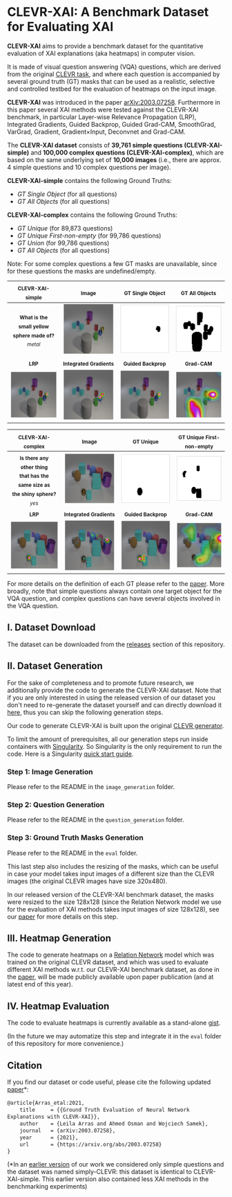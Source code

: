 # CLEVR-XAI: A Benchmark Dataset for Evaluating XAI

**CLEVR-XAI** aims to provide a benchmark dataset for the quantitative evaluation of XAI explanations (aka heatmaps) in computer vision.

It is made of visual question answering (VQA) questions, which are derived from the original [CLEVR task](https://cs.stanford.edu/people/jcjohns/clevr/), and where each question is accompanied by several ground truth (GT) masks that can be used as a realistic, selective and controlled testbed for the evaluation of heatmaps on the input image.

**CLEVR-XAI** was introduced in the paper [arXiv:2003.07258](https://arxiv.org/abs/2003.07258). Furthermore in this paper several XAI methods were tested against the CLEVR-XAI benchmark, in particular Layer-wise Relevance Propagation (LRP), Integrated Gradients, Guided Backprop, Guided Grad-CAM, SmoothGrad, VarGrad, Gradient, Gradient×Input, Deconvnet and Grad-CAM.

The **CLEVR-XAI dataset** consists of **39,761 simple questions (CLEVR-XAI-simple)** and **100,000 complex questions (CLEVR-XAI-complex)**, which are based on the same underlying set of **10,000 images** (i.e., there are approx. 4 simple questions and 10 complex questions per image).

**CLEVR-XAI-simple** contains the following Ground Truths:
- _GT Single Object_ (for all questions)
- _GT All Objects_ (for all questions)

**CLEVR-XAI-complex** contains the following Ground Truths:
- _GT Unique_ (for 89,873 questions)
- _GT Unique First-non-empty_ (for 99,786 questions)
- _GT Union_ (for 99,786 questions)
- _GT All Objects_ (for all questions)

Note: For some complex questions a few GT masks are unavailable, since for these questions the masks are undefined/empty.


| <sub>CLEVR-XAI-simple</sub>  |  <sub>Image</sub>  |  <sub>GT Single Object</sub> |  <sub>GT All Objects</sub>  |
|:--------------------:|:-----------------------------------------:|:-----------------------------------------:|:-----------------------------------------:|
| <sub>**What is the <br> small yellow <br>sphere made of?** <br> *metal*</sub>  | <img src="images/2891_original.png" width="256">        |   <img src="images/2891_GT_Single_Object.png" width="256">  |   <img src="images/2891_GT_All_Objects.png" width="256">  |
|  <sub>**LRP**</sub>  | <sub>**Integrated Gradients**</sub>  | <sub>**Guided Backprop**</sub> | <sub>**Grad-CAM**</sub> |
|  <img src="images/2891_LRP.png" width="256">   |  <img src="images/2891_IG.png" width="256">   |  <img src="images/2891_GB.png" width="256" >   | <img src="images/2891_GCAM.png" width="256" >   |


| <sub>CLEVR-XAI-complex</sub>  |  <sub>Image</sub>  |  <sub>GT Unique</sub> |  <sub>GT Unique First-non-empty</sub>  |
|:--------------------:|:-----------------------------------------:|:-----------------------------------------:|:-----------------------------------------:|
| <sub>**Is there any <br> other thing <br> that has the <br> same size as <br> the shiny sphere?** <br> *yes*</sub>  | <img src="images/57_original.png" width="256">        |   <img src="images/57_GT_Unique.png" width="256">  |   <img src="images/57_GT_Unique_Firstnonempty.png" width="256">  |
|  <sub>**LRP**</sub>  | <sub>**Integrated Gradients**</sub>  | <sub>**Guided Backprop**</sub> | <sub>**Grad-CAM**</sub> |
|  <img src="images/57_LRP.png" width="256">   |  <img src="images/57_IG.png" width="256">   |  <img src="images/57_GB.png" width="256" >   | <img src="images/57_GCAM.png" width="256" >   |


For more details on the definition of each GT please refer to the [paper](https://arxiv.org/abs/2003.07258). More broadly, note that simple questions always contain one target object for the VQA question, and complex questions can have several objects involved in the VQA question.


## I. Dataset Download

 
The dataset can be downloaded from the [releases](https://github.com/ahmedmagdiosman/clevr-xai/releases) section of this repository.



## II. Dataset Generation

For the sake of completeness and to promote future research, we additionally provide the code to generate the CLEVR-XAI dataset. Note that if you are only interested in using the released version of our dataset you don't need to re-generate the dataset yourself and can directly download it [here](https://github.com/ahmedmagdiosman/clevr-xai/releases), thus you can skip the following generation steps.

Our code to generate CLEVR-XAI is built upon the original [CLEVR generator](https://github.com/facebookresearch/clevr-dataset-gen/).

To limit the amount of prerequisites, all our generation steps run inside containers with [Singularity](https://sylabs.io/singularity/). So Singularity is the only requirement to run the code. Here is a Singularity [quick start guide](https://sylabs.io/guides/3.3/user-guide/quick_start.html).

### Step 1: Image Generation

Please refer to the README in the `image_generation` folder.

### Step 2: Question Generation

Please refer to the README in the `question_generation` folder.

### Step 3: Ground Truth Masks Generation

Please refer to the README in the `eval` folder. 

This last step also includes the resizing of the masks, which can be useful in case your model takes input images of a different size than the CLEVR images (the original CLEVR images have size 320x480).

In our released version of the CLEVR-XAI benchmark dataset, the masks were resized to the size 128x128 (since the Relation Network model we use for the evaluation of XAI methods takes input images of size 128x128), see our [paper](https://arxiv.org/abs/2003.07258) for more details on this step.



## III. Heatmap Generation

The code to generate heatmaps on a [Relation Network](https://papers.nips.cc/paper/2017/file/e6acf4b0f69f6f6e60e9a815938aa1ff-Paper.pdf) model which was trained on the original CLEVR dataset, and which was used to evaluate different XAI methods w.r.t. our CLEVR-XAI benchmark dataset, as done in the [paper](https://arxiv.org/abs/2003.07258), will be made publicly available upon paper publication (and at latest end of this year).



## IV. Heatmap Evaluation

The code to evaluate heatmaps is currently available as a stand-alone [gist](https://gist.github.com/ArrasL/0bc02ef98e369f861aec40145a58e356).

(In the future we may automatize this step and integrate it in the `eval` folder of this repository for more convenience.)



## Citation

If you find our dataset or code useful, please cite the following updated [paper](https://arxiv.org/abs/2003.07258)*:

```
@article{Arras_etal:2021,
    title     = {{Ground Truth Evaluation of Neural Network Explanations with CLEVR-XAI}},
    author    = {Leila Arras and Ahmed Osman and Wojciech Samek},
    journal   = {arXiv:2003.07258},
    year      = {2021},
    url       = {https://arxiv.org/abs/2003.07258}
}
```

(*In an [earlier version](https://arxiv.org/abs/2003.07258v1) of our work we considered only simple questions and the dataset was named simply-CLEVR: this dataset is identical to CLEVR-XAI-simple. This earlier version also contained less XAI methods in the benchmarking experiments)
